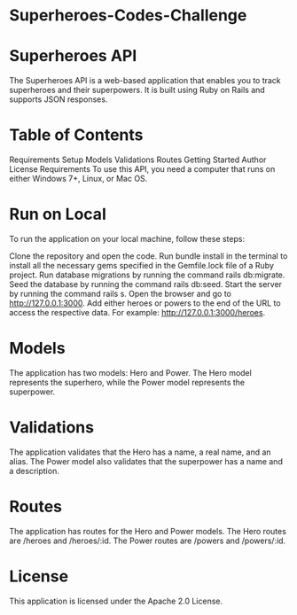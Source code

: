 # Superheroes-Codes-Challenge

# Superheroes API
The Superheroes API is a web-based application that enables you to track superheroes and their superpowers. It is built using Ruby on Rails and supports JSON responses.

# Table of Contents
Requirements Setup Models Validations Routes Getting Started Author License Requirements To use this API, you need a computer that runs on either Windows 7+, Linux, or Mac OS.

# Run on Local
To run the application on your local machine, follow these steps:

Clone the repository and open the code. Run bundle install in the terminal to install all the necessary gems specified in the Gemfile.lock file of a Ruby project. Run database migrations by running the command rails db:migrate. Seed the database by running the command rails db:seed. Start the server by running the command rails s. Open the browser and go to http://127.0.0.1:3000. Add either heroes or powers to the end of the URL to access the respective data. For example: http://127.0.0.1:3000/heroes.

# Models
The application has two models: Hero and Power. The Hero model represents the superhero, while the Power model represents the superpower.

# Validations
The application validates that the Hero has a name, a real name, and an alias. The Power model also validates that the superpower has a name and a description.

# Routes
The application has routes for the Hero and Power models. The Hero routes are /heroes and /heroes/:id. The Power routes are /powers and /powers/:id.

# License
This application is licensed under the Apache 2.0 License.

